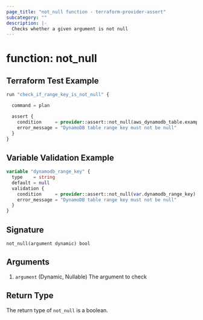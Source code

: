 ```yaml
---
page_title: "not_null function - terraform-provider-assert"
subcategory: ""
description: |-
  Checks whether a given argument is not null
---
```


# function: not_null



## Terraform Test Example

```terraform
run "check_if_range_key_is_not_null" {

  command = plan

  assert {
    condition     = provider::assert::not_null(aws_dynamodb_table.example.range_key)
    error_message = "DynamoDB table range key must not be null"
  }
}
```

## Variable Validation Example

```terraform
variable "dynamodb_range_key" {
  type    = string
  default = null
  validation {
    condition     = provider::assert::not_null(var.dynamodb_range_key)
    error_message = "DynamoDB table range key must not be null"
  }
}
```

## Signature

<!-- signature generated by tfplugindocs -->
```text
not_null(argument dynamic) bool
```

## Arguments

<!-- arguments generated by tfplugindocs -->
1. `argument` (Dynamic, Nullable) The argument to check


## Return Type

The return type of `not_null` is a boolean.
